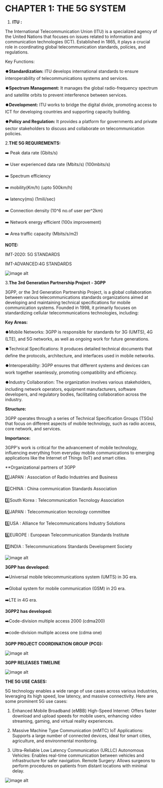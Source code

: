 # CHAPTER 1: THE 5G SYSTEM

1. **ITU :** 

The International Telecommunication Union (ITU) is a specialized agency of the United Nations that focuses on issues related to information and communication 
technologies (ICT). Established in 1865, it plays a crucial role in coordinating global telecommunication standards, policies, and regulations.

Key Functions:

⏺️**Standardization:** ITU develops international standards to ensure interoperability of telecommunications systems and services.

⏺️**Spectrum Management:** It manages the global radio-frequency spectrum and satellite orbits to prevent interference between services.

⏺️**Development:** ITU works to bridge the digital divide, promoting access to ICT for developing countries and supporting capacity building.

⏺️**Policy and Regulation:** It provides a platform for governments and private sector stakeholders to discuss and collaborate on telecommunication policies.

2.**THE 5G REQUIREMENTS:**

➡️ Peak data rate (Gbits/s)

➡️ User experienced data rate (Mbits/s) (100mbits/s)

➡️ Spectrum efficiency

➡️ mobility(Km/h) (upto 500km/h)

➡️ latency(ms) (1mili/sec)

➡️ Connection density (10^6 no.of user per^2km)

➡️ Network energy efficient (100x improvement)

➡️ Area traffic capacity (Mbits/s/m2)

**NOTE:**

IMT-2020: 5G STANDARDS

IMT-ADVANCED:4G STANDARDS

![image alt](https://github.com/Gautam-io-dev/5g-Masterclass/blob/c43b32a3feb27af6cfccbfc42135ecc5ea1a82af/Image.jpeg)

3.**The 3rd Generation Partnership Project - 3GPP**

3GPP, or the 3rd Generation Partnership Project, is a global collaboration between various telecommunications standards organizations aimed at developing and maintaining technical specifications for mobile communication systems. Founded in 1998, it primarily focuses on standardizing cellular telecommunications technologies, including:

**Key Areas:**

⏺️Mobile Networks: 3GPP is responsible for standards for 3G (UMTS), 4G (LTE), and 5G networks, as well as ongoing work for future generations.

⏺️Technical Specifications: It produces detailed technical documents that define the protocols, architecture, and interfaces used in mobile networks.

⏺️Interoperability: 3GPP ensures that different systems and devices can work together seamlessly, promoting compatibility and efficiency.

⏺️Industry Collaboration: The organization involves various stakeholders, including network operators, equipment manufacturers, software developers, and regulatory bodies, facilitating collaboration across the industry.

**Structure:**

3GPP operates through a series of Technical Specification Groups (TSGs) that focus on different aspects of mobile technology, such as radio access, core network, and services.

**Importance:**

3GPP's work is critical for the advancement of mobile technology, influencing everything from everyday mobile communications to emerging applications like the Internet of Things (IoT) and smart cities.

**Organizational partners of 3GPP

1️⃣JAPAN : Association of Radio Industries and Business 

2️⃣CHINA : China communication Standards Association

3️⃣South Korea : Telecommunication Tecnology Association

4️⃣JAPAN : Telecommunication tecnology committee

5️⃣USA : Alliance for Telecommunications Industry Solutions

6️⃣EUROPE : European Telecommunication Standards Institute 

7️⃣INDIA : Telecommunications Standards Development Society 

![image alt](https://github.com/Gautam-io-dev/5g-Masterclass/blob/0cc35c5ee13f730a218a374bcb65f39327b1e3bd/Image%204.jpeg)

**3GPP has developed:**
 
 ➡️Universal mobile telecommunications system (UMTS) in 3G era.

 ➡️Global system for mobile communication (GSM) in 2G era.

 ➡️LTE in 4G era.

 **3GPP2 has developed:**

 ➡️Code-division multiple access 2000 (cdma200)

 ➡️code-division multiple access one (cdma one)

 **3GPP PROJECT COORDINATION GROUP (PCG):**

 ![image alt](https://github.com/Gautam-io-dev/5g-Masterclass/blob/dfd296017e04c521dd6df2eacbb6c2bccbc34095/Image%203.jpeg)

 **3GPP RELEASES TIMELINE**

 ![image alt](https://github.com/Gautam-io-dev/5g-Masterclass/blob/ef636d5c84d91b763521343653a58043b5255588/Image%202.jpeg)

 **THE 5G USE CASES:**

5G technology enables a wide range of use cases across various industries, leveraging its high speed, low latency, and massive connectivity. Here are some prominent 5G use cases:

1. Enhanced Mobile Broadband (eMBB)
High-Speed Internet: Offers faster download and upload speeds for mobile users, enhancing video streaming, gaming, and virtual reality experiences.

2. Massive Machine Type Communication (mMTC)
IoT Applications: Supports a large number of connected devices, ideal for smart cities, agriculture, and environmental monitoring.

3. Ultra-Reliable Low Latency Communication (URLLC)
Autonomous Vehicles: Enables real-time communication between vehicles and infrastructure for safer navigation.
Remote Surgery: Allows surgeons to perform procedures on patients from distant locations with minimal delay.

![image alt](https://github.com/Gautam-io-dev/5g-Masterclass/blob/13b89e616b2a32a2beb6b4973fe07441ccbac661/Image%205.jpeg)

 
 

